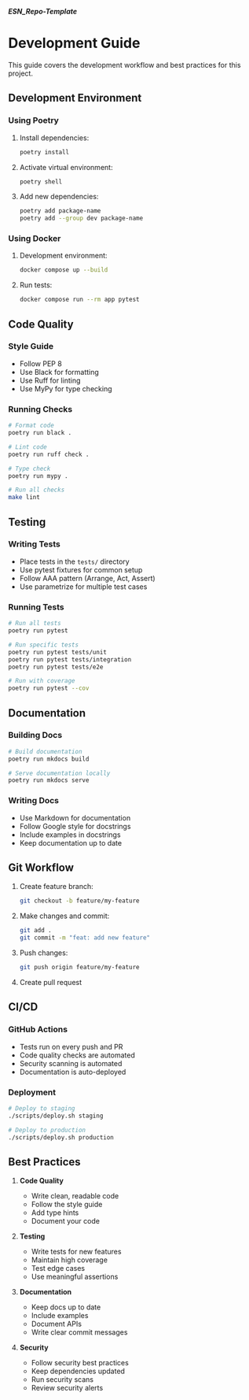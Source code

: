 _**ESN_Repo-Template**_
# Development Guide

This guide covers the development workflow and best practices for this project.

## Development Environment

### Using Poetry

1. Install dependencies:
   ```bash
   poetry install
   ```

2. Activate virtual environment:
   ```bash
   poetry shell
   ```

3. Add new dependencies:
   ```bash
   poetry add package-name
   poetry add --group dev package-name
   ```

### Using Docker

1. Development environment:
   ```bash
   docker compose up --build
   ```

2. Run tests:
   ```bash
   docker compose run --rm app pytest
   ```

## Code Quality

### Style Guide

- Follow PEP 8
- Use Black for formatting
- Use Ruff for linting
- Use MyPy for type checking

### Running Checks

```bash
# Format code
poetry run black .

# Lint code
poetry run ruff check .

# Type check
poetry run mypy .

# Run all checks
make lint
```

## Testing

### Writing Tests

- Place tests in the `tests/` directory
- Use pytest fixtures for common setup
- Follow AAA pattern (Arrange, Act, Assert)
- Use parametrize for multiple test cases

### Running Tests

```bash
# Run all tests
poetry run pytest

# Run specific tests
poetry run pytest tests/unit
poetry run pytest tests/integration
poetry run pytest tests/e2e

# Run with coverage
poetry run pytest --cov
```

## Documentation

### Building Docs

```bash
# Build documentation
poetry run mkdocs build

# Serve documentation locally
poetry run mkdocs serve
```

### Writing Docs

- Use Markdown for documentation
- Follow Google style for docstrings
- Include examples in docstrings
- Keep documentation up to date

## Git Workflow

1. Create feature branch:
   ```bash
   git checkout -b feature/my-feature
   ```

2. Make changes and commit:
   ```bash
   git add .
   git commit -m "feat: add new feature"
   ```

3. Push changes:
   ```bash
   git push origin feature/my-feature
   ```

4. Create pull request

## CI/CD

### GitHub Actions

- Tests run on every push and PR
- Code quality checks are automated
- Security scanning is automated
- Documentation is auto-deployed

### Deployment

```bash
# Deploy to staging
./scripts/deploy.sh staging

# Deploy to production
./scripts/deploy.sh production
```

## Best Practices

1. **Code Quality**
   - Write clean, readable code
   - Follow the style guide
   - Add type hints
   - Document your code

2. **Testing**
   - Write tests for new features
   - Maintain high coverage
   - Test edge cases
   - Use meaningful assertions

3. **Documentation**
   - Keep docs up to date
   - Include examples
   - Document APIs
   - Write clear commit messages

4. **Security**
   - Follow security best practices
   - Keep dependencies updated
   - Run security scans
   - Review security alerts